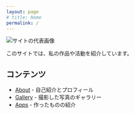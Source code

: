 ```yaml
---
layout: page
# title: Home
permalink: /
---
```


![サイトの代表画像](/assets/img/gallery/P1038218%20(中).jpg)


このサイトでは、私の作品や活動を紹介しています。

## コンテンツ

- [About](/about/) - 自己紹介とプロフィール
- [Gallery](/gallery/) - 撮影した写真のギャラリー
- [Apps](/apps/) - 作ったものの紹介

